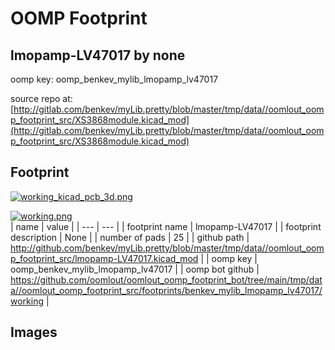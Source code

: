 # OOMP Footprint  
## lmopamp-LV47017  by none  
  
oomp key: oomp_benkev_mylib_lmopamp_lv47017  
  
source repo at: [http://gitlab.com/benkev/myLib.pretty/blob/master/tmp/data//oomlout_oomp_footprint_src/XS3868module.kicad_mod](http://gitlab.com/benkev/myLib.pretty/blob/master/tmp/data//oomlout_oomp_footprint_src/XS3868module.kicad_mod)  
## Footprint  
  
[![working_kicad_pcb_3d.png](working_kicad_pcb_3d_600.png)](working_kicad_pcb_3d.png)  
  
[![working.png](working_600.png)](working.png)  
| name | value | 
| --- | --- | 
| footprint name | lmopamp-LV47017 | 
| footprint description | None | 
| number of pads | 25 | 
| github path | http://github.com/benkev/myLib.pretty/blob/master/tmp/data//oomlout_oomp_footprint_src/lmopamp-LV47017.kicad_mod | 
| oomp key | oomp_benkev_mylib_lmopamp_lv47017 | 
| oomp bot github | https://github.com/oomlout/oomlout_oomp_footprint_bot/tree/main/tmp/data//oomlout_oomp_footprint_src/footprints/benkev_mylib_lmopamp_lv47017/working | 
## Images  
